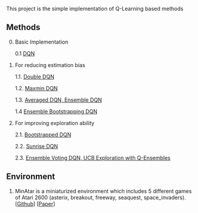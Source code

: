 This project is the simple implementation of Q-Learning based methods

## Methods

0. Basic Implementation 
   
   0.1 [DQN](http://www.nature.com/articles/nature14236)
  
1. For reducing estimation bias

   1.1. [Double DQN](https://arxiv.org/pdf/1509.06461.pdf)
    
   1.2. [Maxmin DQN](https://arxiv.org/pdf/2002.06487.pdf)
    
   1.3. [Averaged DQN, Ensemble DQN](https://arxiv.org/pdf/1611.01929.pdf)

   1.4  [Ensemble Bootstrapping DQN](https://arxiv.org/pdf/2103.00445.pdf)

2. For improving exploration ability
  
   2.1. [Bootstrapped DQN](https://arxiv.org/pdf/1602.04621.pdf)
    
   2.2. [Sunrise DQN](https://arxiv.org/pdf/2007.04938.pdf)
    
   2.3. [Ensemble Voting DQN, UCB Exploration with Q-Ensembles](https://arxiv.org/pdf/1706.01502.pdf)
    

## Environment

   1. MinAtar is a miniaturized environment which includes 5 different games of Atari 2600 (asterix, breakout, freeway, seaquest, space_invaders). [[Github](https://github.com/kenjyoung/MinAtar)] [[Paper](https://arxiv.org/pdf/1903.03176)]
